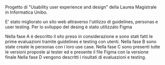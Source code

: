 Progetto di "Usability user experience and design" della Laurea Magistrale in Informatica Unibo.

E' stato migliorato un sito web attraverso l'utilizzo di guidelines, personas e user testing.
Per lo sviluppo del desing è stato utilizzato Figma

Nella fase A è descritto il sito preso in considerazione e sono stati fatti le prime evaluazioni tramite guidelines e testing con utenti.
Nella fase B sono state create le personas con i loro use case.
Nella fase C sono presenti tutte le versioni proposte ai tester ed e presente il file Figma con la versione finale
Nella fase D vengono descritti i risultati di evaluazioni e testing.